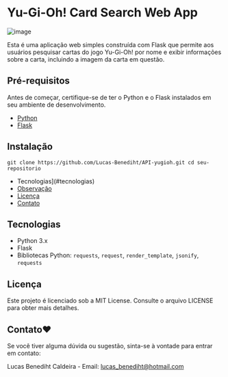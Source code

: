 # Yu-Gi-Oh! Card Search Web App

![image](https://github.com/Lucas-Benediht/API-yugioh/assets/110697669/0d87bd3b-135b-4d48-a73f-6c23e6555af5)

Esta é uma aplicação web simples construída com Flask que permite aos usuários pesquisar cartas do jogo Yu-Gi-Oh! por nome e exibir informações sobre a carta, incluindo a imagem da carta em questão.

## Pré-requisitos

Antes de começar, certifique-se de ter o Python e o Flask instalados em seu ambiente de desenvolvimento.

- [Python](https://www.python.org/downloads/)
- [Flask](https://flask.palletsprojects.com/en/2.1.x/installation/)

## Instalação

   `git clone https://github.com/Lucas-Benediht/API-yugioh.git
   cd seu-repositorio`
   
- Tecnologias](#tecnologias)
- [Observação](#observação)
- [Licença](#licença)
- [Contato](#contato)

## Tecnologias
- Python 3.x
- Flask
- Bibliotecas Python: `requests`, `request`, `render_template`, `jsonify`, `requests`

## Licença
Este projeto é licenciado sob a MIT License. Consulte o arquivo LICENSE para obter mais detalhes.

## Contato❤️

Se você tiver alguma dúvida ou sugestão, sinta-se à vontade para entrar em contato:

Lucas Benediht Caldeira - Email: lucas_benediht@hotmail.com 

